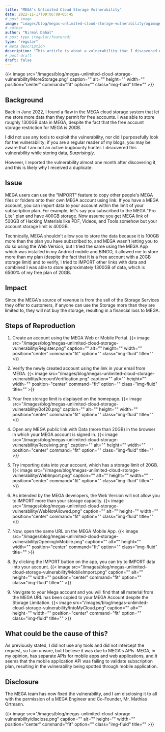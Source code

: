 ```yaml
---
title: "MEGA's Unlimited Cloud Storage Vulnerability"
date: 2022-11-17T09:06:09+05:45
# post image
image: "images/blog/megas-unlimited-cloud-storage-vulnerability/ogimage.png"
# author
author: "Nirmal Dahal"
# post type (regular/featured)
type: "regular"
# meta description
description: "This article is about a vulnerability that I discovered on a MEGA. MEGA is one of the large firms that provide cloud storage services that you may have heard of, used, or are now using."
# post draft
draft: false
---
```


{{< image src="/images/blog/megas-unlimited-cloud-storage-vulnerability/MoreStorage.png" caption="" alt="" height="" width="" position="center" command="fit" option="" class="img-fluid" title="" >}}

## Background
Back in June 2022, I found a flaw in the MEGA cloud storage system that let me store more data than they permit for free accounts. I was able to store roughly 1300GB data in MEGA, despite the fact that the free account storage restriction for MEGA is 20GB. 

I did not use any tools to exploit the vulnerability, nor did I purposefully look for the vulnerability; if you are a regular reader of my blogs, you may be aware that I am not an active bugbounty hunter. I discovered this vulnerability while storing data, *Surprisingly*. 

However, I reported the vulnerability almost one month after discovering it, and this is likely why I received a duplicate.

## Issue
MEGA users can use the "IMPORT" feature to copy other people's MEGA files or folders onto their own MEGA account using link. If you have a MEGA account, you can import data to your account within the limit of your subscription plan. For example, let's say you subscribed to the MEGA "Pro Lite" plan and have 400GB storage. Now assume you get MEGA link of 500GB of Hacking Materials like PDF, Videos, and Tools somehow but your account storage limit is 400GB. 

Technically, MEGA shouldn't allow you to store the data because it is 100GB more than the plan you have subscribed to, and MEGA wasn't letting you to do so using the Web Version, but I tried the same using the MEGA App which was installed in my Android mobile and BINGO, it allowed me to store more than my plan (despite the fact that it is a free account with a 20GB storage limit) and to verify, I tried to IMPORT other links with data and combined I was able to store approximately 1300GB of data, which is 6500% of my free plan of 20GB.

## Impact
Since the MEGA's source of revenue is from the sell of the Storage Services they offer to customers, if anyone can use the Storage more than they are limited to, they will not buy the storage, resulting in a financial loss to MEGA.


## Steps of Reproduction
1. Create an account using the MEGA Web or Mobile Portal.
{{< image src="/images/blog/megas-unlimited-cloud-storage-vulnerability/Register.png" caption="" alt="" height="" width="" position="center" command="fit" option="" class="img-fluid" title="" >}}

2. Verify the newly created account using the link in your email from MEGA.
{{< image src="/images/blog/megas-unlimited-cloud-storage-vulnerability/AccountVerification.png" caption="" alt="" height="" width="" position="center" command="fit" option="" class="img-fluid" title="" >}}

3. Your free storage limit is displayed on the homepage.
{{< image src="/images/blog/megas-unlimited-cloud-storage-vulnerability/0of20.png" caption="" alt="" height="" width="" position="center" command="fit" option="" class="img-fluid" title="" >}}

4. Open any MEGA public link with Data (more than 20GB) in the browser in which your MEGA account is signed in.
{{< image src="/images/blog/megas-unlimited-cloud-storage-vulnerability/Receiving.png" caption="" alt="" height="" width="" position="center" command="fit" option="" class="img-fluid" title="" >}}

5. Try importing data into your account, which has a storage limit of 20GB.
{{< image src="/images/blog/megas-unlimited-cloud-storage-vulnerability/WebImport.png" caption="" alt="" height="" width="" position="center" command="fit" option="" class="img-fluid" title="" >}}

6. As intended by the MEGA developers, the Web Version will not allow you to IMPORT more than your storage capacity.
{{< image src="/images/blog/megas-unlimited-cloud-storage-vulnerability/WebNotAllowed.png" caption="" alt="" height="" width="" position="center" command="fit" option="" class="img-fluid" title="" >}}

7. Now, open the same URL on the MEGA Mobile App.
{{< image src="/images/blog/megas-unlimited-cloud-storage-vulnerability/OpeningInMobile.png" caption="" alt="" height="" width="" position="center" command="fit" option="" class="img-fluid" title="" >}}

8. By clicking the IMPORT button on the app, you can try to IMPORT data into your account.
{{< image src="/images/blog/megas-unlimited-cloud-storage-vulnerability/MobileImport.png" caption="" alt="" height="" width="" position="center" command="fit" option="" class="img-fluid" title="" >}}

9. Navigate to your Mega account and you will find that all material from the MEGA URL has been copied to your MEGA Account despite the Storage Limitation.
{{< image src="/images/blog/megas-unlimited-cloud-storage-vulnerability/IntoMyCloud.png" caption="" alt="" height="" width="" position="center" command="fit" option="" class="img-fluid" title="" >}}

## What could be the cause of this? 
As previously stated, I did not use any tools and did not intercept the request, so I am unsure, but I believe it was due to MEGA's APIs. MEGA, in my opinion, has separate APIs for mobile apps and web applications, and it seems that the mobile application API was failing to validate subscription plan, resulting in the vulnerability being spotted through mobile application.

## Disclosure
The MEGA team has now fixed the vulnerability, and I am disclosing it to all with the permission of a MEGA Engineer and Co-Founder, Mr. Mathias Ortmann.

{{< image src="/images/blog/megas-unlimited-cloud-storage-vulnerability/disclose.png" caption="" alt="" height="" width="" position="center" command="fit" option="" class="img-fluid" title="" >}}
